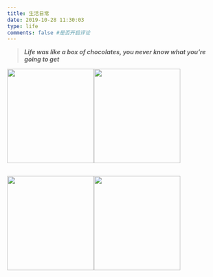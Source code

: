 ```yaml
---
title: 生活日常
date: 2019-10-28 11:30:03
type: life
comments: false #是否开启评论
---
```

<blockquote class="blockquote-center">

**_Life was like a box of chocolates, you never know what you’re going to get_**
</blockquote>

<div class="life">
    <div class="row">
        <div class="box">
            <img class="nofancybox" src="https://s2.ax1x.com/2019/10/27/Ksh4SA.gif">
            <div class="box-content"><h3 class="lay-title">订阅本站</h3><span class="lay-post">欢迎订阅和关注</span>
                <div>
                    <ul class="icon">
                        <li><a href="#" title="点我前往" target="_blank"
                               rel="noopener"><i class="fa fa-link"></i></a></li>
                    </ul>
                </div>
            </div>
        </div> 
        <div class="box"><img class="nofancybox" src="https://s2.ax1x.com/2019/10/28/K6WAp9.md.jpg">
            <div class="box-content"><h3 class="lay-title">读书系列</h3><span class="lay-post">读过的一些书籍</span>
                <div>
                    <ul class="icon">
                        <li><a href="/books/" target="" title="点我前往"><i class="fa fa-link"></i></a></li>
                    </ul>
                </div>
            </div>
        </div>
        <div class="box"><img class="nofancybox" src="https://s2.ax1x.com/2019/10/28/K6WSmV.jpg">
            <div class="box-content"><h3 class="lay-title">观影系列</h3><span class="lay-post">看过的一些电影</span>
                <div>
                    <ul class="icon">
                        <li><a href="/movies/" target="" title="点我前往"><i class="fa fa-link"></i></a></li>
                    </ul>
                </div>
            </div>
        </div>
        <div class="box"><img class="nofancybox" src="https://s2.ax1x.com/2019/10/28/K6WFfJ.jpg">
            <div class="box-content"><h3 class="lay-title">相册系列</h3><span class="lay-post">一些生活的色彩</span>
                <div>
                    <ul class="icon">
                        <li><a href="/photos/" target="" title="点我前往"><i class="fa fa-link"></i></a></li>
                    </ul>
                </div>
            </div>
        </div>
    </div>
</div>

<style>
    .box {
        overflow: hidden;
        position: relative;
        z-index: 1;
        transition: all .5s;
        width: 40%;
        float: left;
        margin: 3% 5%;
        height: 220px
    }

    .box:hover {
        box-shadow: 3px 3px 5px #999
    }

    .box:after, .box:before {
        content: "";
        background: radial-gradient(circle at 23% 70%, rgba(255, 255, 255, .8), #fff 30%);
        width: 150%;
        height: 175%;
        opacity: 0;
        transform: rotate(45deg);
        position: absolute;
        top: -10.5%;
        right: -150%;
        z-index: 1;
        transition: all .35s ease
    }

    .box:after {
        background: rgba(255, 255, 255, .5);
        width: 50%;
        height: 69%;
        right: auto;
        left: -7%;
        top: -65%
    }

    .box:hover:before {
        opacity: 1;
        right: -85%
    }

    .box:hover:after {
        opacity: 1;
        top: -42%
    }

    .box img {
        width: 100%;
        height: auto;
        transition: all .5s ease
    }

    .box:hover img {
        transform: scale(1.2)
    }

    .box .box-content {
        text-align: right;
        transform: translateY(-50%);
        position: absolute;
        top: 50%;
        right: -100%;
        z-index: 2;
        transition: all .5s
    }

    .box:hover .box-content {
        right: 5%
    }

    .box .lay-title {
        color: #1e272e;
        font-size: 23px;
        font-weight: 700;
        text-transform: uppercase;
        margin: 0 0 3px 0;
        border-bottom: 0
    }

    .box .lay-post {
        font-size: 16px;
        text-transform: capitalize;
        margin: 0 0 10px;
        display: block
    }

    .box .icon {
        padding: 0;
        margin: 0;
        list-style: none
    }

    .box .icon li {
        display: inline-block;
        margin: 0 4px
    }

    .box .icon li a {
        color: #fff;
        background-color: #1e272e;
        font-size: 18px;
        text-align: center;
        line-height: 35px;
        height: 35px;
        width: 35px;
        border-radius: 50%;
        display: block;
        transition: all .3s
    }

    .box .icon li a:hover {
        color: #1e272e;
        background-color: #fff;
        border-radius: 10%;
        border-bottom: 1px solid gray;
        box-shadow: 0 0 5px #1e272e inset
    }

    @media only screen and (max-width: 990px) {
        .box {
            margin: 0 0 30px
        }
    }

    @media only screen and (max-width: 479px) {
        .box .title {
            font-size: 20px
        }
    }

    @media (max-width: 767px) {
        .box {
            width: 90%;
            margin: 3% 5%
        }

        .box:hover:before {
            right: -105%;
            top: -19%
        }

        .box:after, .box:hover:after {
        / / opacity: 0;
            display: none
        }
    }
</style>
